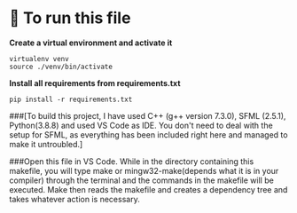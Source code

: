 # 👋 To run this file

**Create a virtual environment and activate it**
```
virtualenv venv
source ./venv/bin/activate
```

**Install all requirements from requirements.txt**
```
pip install -r requirements.txt
```
###[To build this project, I have used C++ (g++ version 7.3.0), SFML (2.5.1), Python(3.8.8) and used VS Code as IDE. You don't need to deal with the setup for SFML, as everything has been included right here and managed to make it untroubled.] 

###Open this file in VS Code. While in the directory containing this makefile, you will type make or mingw32-make(depends what it is in your compiler) through the terminal and the commands in the makefile will be executed. Make then reads the makefile and creates a dependency tree and takes whatever action is necessary.